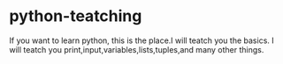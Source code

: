 # python-teatching
If you want to learn python, this is the place.I will teatch you the basics.
I will teatch you print,input,variables,lists,tuples,and many other things.

